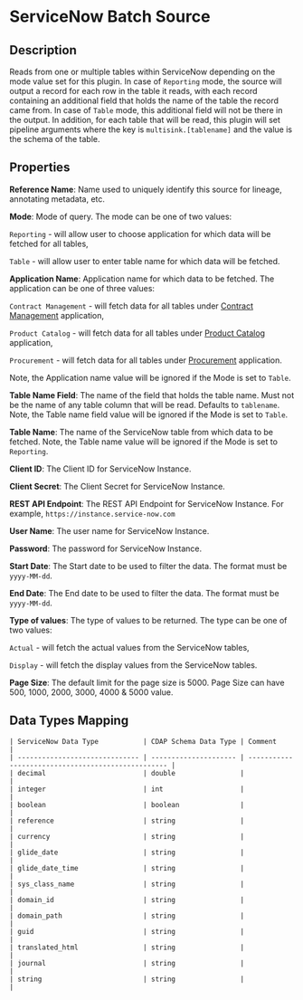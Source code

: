 # ServiceNow Batch Source

Description
-----------

Reads from one or multiple tables within ServiceNow depending on the mode value set for this plugin. In case of 
`Reporting` mode, the source will output a record for each row in the table it reads, with each record containing 
an additional field that holds the name of the table the record came from. In case of `Table` mode, this additional 
field will not be there in the output. In addition, for each table that will be read, this plugin will set pipeline 
arguments where the key is `multisink.[tablename]` and the value is the schema of the table. 

Properties
----------

**Reference Name**: Name used to uniquely identify this source for lineage, annotating metadata, etc.

**Mode**: Mode of query. The mode can be one of two values: 

`Reporting` - will allow user to choose application for which data will be fetched for all tables, 

`Table` - will allow user to enter table name for which data will be fetched.

**Application Name**: Application name for which data to be fetched. The application can be one of three values:  

`Contract Management` - will fetch data for all tables under [Contract Management](https://docs.servicenow.com/bundle/newyork-it-service-management/page/product/contract-management/reference/r_TablesInstalledWContractMgmt.html) 
application, 

`Product Catalog` - will fetch data for all tables under [Product Catalog](https://docs.servicenow.com/bundle/newyork-it-service-management/page/product/product-catalog/reference/r_TablesProductCatalog.html) 
application,

`Procurement` - will fetch data for all tables under [Procurement](https://docs.servicenow.com/bundle/newyork-it-service-management/page/product/procurement/reference/r_TablesProcurement.html) 
application.

Note, the Application name value will be ignored if the Mode is set to `Table`.

**Table Name Field**: The name of the field that holds the table name. Must not be the name of any table column that 
will be read. Defaults to `tablename`. Note, the Table name field value will be ignored if the Mode is set to `Table`.

**Table Name**: The name of the ServiceNow table from which data to be fetched. Note, the Table name value will be 
ignored if the Mode is set to `Reporting`.

**Client ID**: The Client ID for ServiceNow Instance.

**Client Secret**: The Client Secret for ServiceNow Instance.

**REST API Endpoint**: The REST API Endpoint for ServiceNow Instance. For example, `https://instance.service-now.com`

**User Name**: The user name for ServiceNow Instance.

**Password**: The password for ServiceNow Instance.

**Start Date**: The Start date to be used to filter the data. The format must be `yyyy-MM-dd`.

**End Date**: The End date to be used to filter the data. The format must be `yyyy-MM-dd`.

**Type of values**: The type of values to be returned. The type can be one of two values: 

`Actual` -  will fetch the actual values from the ServiceNow tables,  

`Display` - will fetch the display values from the ServiceNow tables.

**Page Size**: The default limit for the page size is 5000. Page Size can have 500, 1000, 2000, 3000, 4000 & 5000 value.

Data Types Mapping
----------

    | ServiceNow Data Type           | CDAP Schema Data Type | Comment                                            |
    | ------------------------------ | --------------------- | -------------------------------------------------- |
    | decimal                        | double                |                                                    |
    | integer                        | int                   |                                                    |
    | boolean                        | boolean               |                                                    |
    | reference                      | string                |                                                    |
    | currency                       | string                |                                                    |
    | glide_date                     | string                |                                                    |
    | glide_date_time                | string                |                                                    |
    | sys_class_name                 | string                |                                                    |
    | domain_id                      | string                |                                                    |
    | domain_path                    | string                |                                                    |
    | guid                           | string                |                                                    |
    | translated_html                | string                |                                                    |
    | journal                        | string                |                                                    |
    | string                         | string                |                                                    |

